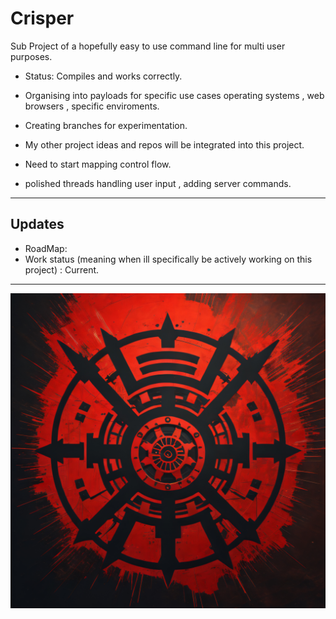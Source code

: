 # Crisper
Sub Project of a hopefully easy to use command line for multi user purposes.

-  Status: Compiles and works correctly.

- Organising into payloads for specific use cases operating systems , web browsers , specific enviroments.

- Creating branches for experimentation. 
- My other project ideas and repos will be integrated into this project.
- Need to start mapping control flow.
- polished threads handling user input , adding server commands.

-------------------------------------------------------------------------
Updates
---

- RoadMap: 
- Work status (meaning when ill specifically be actively working on this project) : Current.



-------------------------------------------------------------------------------------------------
![CRISPER2](https://raw.githubusercontent.com/indirectDirectEnumeration69/Crisper/main/CRISPER2.png)


